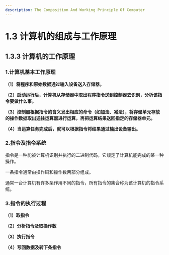 ```yaml
---
description: The Composition And Working Principle Of Computer
---
```


# 1.3 计算机的组成与工作原理

##

##

## 1.3.3 计算机的工作原理

### **1.计算机基本工作原理**

**（1）将程序和原始数据通过输入设备送入存储器。**

**（2）启动运行后，计算机从存储器中取出程序指令送到控制器去识别，分析该指令要做什么事。**

**（3）控制器根据指令的含义发出相应的命令（如加法、减法），将存储单元存放的操作数据取出送往运算器进行运算，再把运算结果送回指定的存储器单元。**

**（4）当运算任务完成后，就可以根据指令将结果通过输出设备输出。**

### **2.指令及指令系统**

指令是一种能被计算机识别并执行的二进制代码，它规定了计算机能完成的某一种操作。

一条指令通常由操作码和操作数两部分组成。

通常一台计算机有许多条作用不同的指令，所有指令的集合称为该计算机的指令系统。

### **3.指令的执行过程**

**（1）取指令**

**（2）分析指令及取操作数**

**（3）执行指令**

**（4）写回数据及转下条指令**
